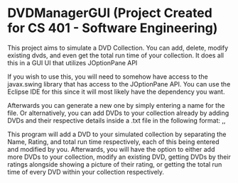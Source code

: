 # DVDManagerGUI (Project Created for CS 401 - Software Engineering)
This project aims to simulate a DVD Collection. You can add, delete, modify existing dvds, and even get the total run time of your collection. It does all this in a GUI UI that utilizes JOptionPane API

If you wish to use this, you will need to somehow have access to the javax.swing library that has access to the JOptionPane API. You can use the Eclipse IDE for this since it will most likely have the dependency you want.

Afterwards you can generate a new one by simply entering a name for the file. Or alternatively, you can add DVDs to your collection already by adding DVDs and their respective details inside a .txt file in the following format: <name of DVD>,<rating>,<number that simulates total run time>

This program will add a DVD to your simulated collection by separating the Name, Rating, and total run time respectively, each of this being entered and modified by you.
Afterwards, you will have the option to either add more DVDs to your collection, modify an existing DVD, getting DVDs by their ratings alongside showing a picture of their rating, or getting the total run time of every DVD within your collection respectively.
